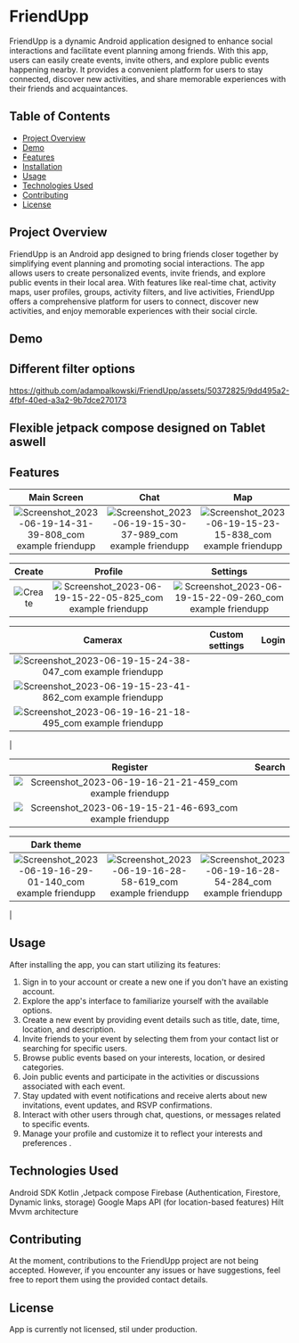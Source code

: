 # FriendUpp

FriendUpp is a dynamic Android application designed to enhance social interactions and facilitate event planning among friends. With this app, users can easily create events, invite others, and explore public events happening nearby. It provides a convenient platform for users to stay connected, discover new activities, and share memorable experiences with their friends and acquaintances.

## Table of Contents
- [Project Overview](#project-overview)
- [Demo](#demo)
- [Features](#features)
- [Installation](#installation)
- [Usage](#usage)
- [Technologies Used](#technologies-used)
- [Contributing](#contributing)
- [License](#license)

## Project Overview
FriendUpp is an Android app designed to bring friends closer together by simplifying event planning and promoting social interactions. The app allows users to create personalized events, invite friends, and explore public events in their local area. With features like real-time chat, activity maps, user profiles, groups, activity filters, and live activities, FriendUpp offers a comprehensive platform for users to connect, discover new activities, and enjoy memorable experiences with their social circle.

## Demo
<h2>Different filter options</h2>


https://github.com/adampalkowski/FriendUpp/assets/50372825/9dd495a2-4fbf-40ed-a3a2-9b7dce270173



<h2>Flexible jetpack compose designed on Tablet aswell</h2>


## Features
| Main Screen | Chat | Map |
| :---------: | :-------------: | :-------------: |
|![Screenshot_2023-06-19-14-31-39-808_com example friendupp](https://github.com/adampalkowski/FriendUpp/assets/50372825/2d355d8e-527b-4cce-8c13-3d3e1c2f20e5)| ![Screenshot_2023-06-19-15-30-37-989_com example friendupp](https://github.com/adampalkowski/FriendUpp/assets/50372825/5b1387e1-dd14-4216-9a50-e2d87d15ea4e)| ![Screenshot_2023-06-19-15-23-15-838_com example friendupp](https://github.com/adampalkowski/FriendUpp/assets/50372825/d419c4fa-a0b7-43ef-a270-49c38472fefd)|

| Create | Profile | Settings |
| :---------: | :-------------: | :-------------: |
| ![Create](https://github.com/adampalkowski/FriendUpp/assets/50372825/5aa4c04b-38bc-4fda-803f-ee760118d16f) | ![Screenshot_2023-06-19-15-22-05-825_com example friendupp](https://github.com/adampalkowski/FriendUpp/assets/50372825/05b82973-12ab-464b-8a4f-1ee81c80b9c7)| ![Screenshot_2023-06-19-15-22-09-260_com example friendupp](https://github.com/adampalkowski/FriendUpp/assets/50372825/c8536a0a-9123-4aed-80d7-7afe0a99d318)|

| Camerax | Custom settings | Login |
| :---------: | :-------------: | :-------------: |
| ![Screenshot_2023-06-19-15-24-38-047_com example friendupp](https://github.com/adampalkowski/FriendUpp/assets/50372825/2341f2b4-1ebb-4a83-a625-771dca1a4445)
| ![Screenshot_2023-06-19-15-23-41-862_com example friendupp](https://github.com/adampalkowski/FriendUpp/assets/50372825/3e145f74-6e48-43a4-882f-9e3ab9cc5402)
|![Screenshot_2023-06-19-16-21-18-495_com example friendupp](https://github.com/adampalkowski/FriendUpp/assets/50372825/8f8f815d-da27-4a1a-ae5c-12a8f3a77eb4)
|

| Register | Search |
| :---------: | :---------: |
| ![Screenshot_2023-06-19-16-21-21-459_com example friendupp](https://github.com/adampalkowski/FriendUpp/assets/50372825/6f3f0652-9233-4124-8859-1f1b4ec20be3)
|![Screenshot_2023-06-19-15-21-46-693_com example friendupp](https://github.com/adampalkowski/FriendUpp/assets/50372825/4d7b0896-b5ed-4714-bbc5-f7817645e64a) |


| Dark theme | | |
| :---------: | :---------: | :---------: |
|![Screenshot_2023-06-19-16-29-01-140_com example friendupp](https://github.com/adampalkowski/FriendUpp/assets/50372825/f253b581-4f7e-4930-8d48-9b5039febea1)| ![Screenshot_2023-06-19-16-28-58-619_com example friendupp](https://github.com/adampalkowski/FriendUpp/assets/50372825/8a6ae1b6-7d7d-40a3-aa9b-3831047fe1f3)|![Screenshot_2023-06-19-16-28-54-284_com example friendupp](https://github.com/adampalkowski/FriendUpp/assets/50372825/cd846e3e-8e21-4535-920a-8db940e1faf3)
|



## Usage

After installing the app, you can start utilizing its features:
1. Sign in to your account or create a new one if you don't have an existing account.
2. Explore the app's interface to familiarize yourself with the available options. 
3. Create a new event by providing event details such as title, date, time, location, and description. 
4. Invite friends to your event by selecting them from your contact list or searching for specific users. 
5. Browse public events based on your interests, location, or desired categories. 
6. Join public events and participate in the activities or discussions associated with each event. 
7. Stay updated with event notifications and receive alerts about new invitations, event updates, and RSVP confirmations. 
8. Interact with other users through chat, questions, or messages related to specific events. 
9. Manage your profile and customize it to reflect your interests and preferences .



## Technologies Used

Android SDK
Kotlin ,Jetpack compose
Firebase (Authentication, Firestore, Dynamic links, storage)
Google Maps API (for location-based features)
Hilt
Mvvm architecture

## Contributing

At the moment, contributions to the FriendUpp project are not being accepted. However, if you encounter any issues or have suggestions, feel free to report them using the provided contact details.

## License

App is currently not licensed, stil under production.
